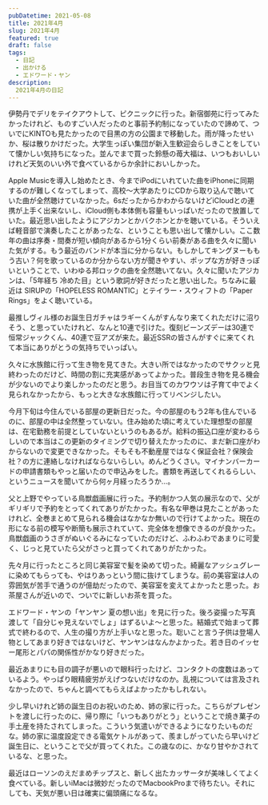 ```yaml
---
pubDatetime: 2021-05-08
title: 2021年4月
slug: 2021年4月
featured: true
draft: false
tags:
  - 日記
  - 出かける
  - エドワード・ヤン
description:
  2021年4月の日記
---
```


伊勢丹でデリをテイクアウトして、ピクニックに行った。新宿御苑に行ってみたかったけれど、ものすごい人だったのと事前予約制になっていたので諦めて、ついでにKINTOも見たかったので目黒の方の公園まで移動した。雨が降ったせいか、桜は散りかけだった。大学生っぽい集団が新入生歓迎会らしきことをしていて懐かしい気持ちになった。並んでまで買った鈴懸の苺大福は、いつもおいしいけれど天気のいい外で食べているからか余計においしかった。

Apple Musicを導入し始めたとき、今までiPodにいれていた曲をiPhoneに同期するのが難しくなってしまって、高校～大学あたりにCDから取り込んで聴いていた曲が全然聴けていなかった。6sだったからかわからないけどiCloudとの連携が上手く出来ないし、iCloud側も本体側も容量もいっぱいだったので放置していた。最近思い出したようにアジカンとかバクホンとかを聴いている。そういえば軽音部で演奏したことがあったな、ということも思い出して懐かしい。ここ数年の曲は序奏・間奏が短い傾向があるから1分くらい前奏がある曲を久々に聞いた気がする。もう最近のバンドが本当に分からない。もしかしてキングヌーももう古い？何を歌っているのか分からない方が聞きやすい、ポップな方が好きっぽいということで、いわゆる邦ロックの曲を全然聴いてない。久々に聞いたアジカンは、「5年経ち 冷めた目」という歌詞が好きだったと思い出した。ちなみに最近は SIRUPの「HOPELESS ROMANTIC」とテイラー・スウィフトの「Paper Rings」をよく聴いている。

最推しヴィル様のお誕生日ガチャはラギーくんがすんなり来てくれただけに沼りそう、と思っていたけれど、なんと10連で引けた。復刻ビーンズデーは30連で恒常ジャックくん、40連で豆アズが来た。最近SSRの皆さんがすぐに来てくれて本当にありがとうの気持ちでいっぱい。

久々に水族館に行って生き物を見てきた。大きい所ではなかったのでサクッと見終わったのだけど、時間の割に充実感があってよかった。普段生き物を見る機会が少ないのでより楽しかったのだと思う。お目当てのカワウソは子育て中でよく見られなかったから、もっと大きな水族館に行ってリベンジしたい。

今月下旬は今住んでいる部屋の更新日だった。今の部屋のもう2年も住んでいるのに、部屋の中は全然整っていない。住み始めた頃に考えていた理想型の部屋は、在宅勤務を前提としていないというのもあるが。給料の振込口座が変わるらしいので本当はこの更新のタイミングで切り替えたかったのに、まだ新口座がわからないので変更できなかった。そもそも不動産屋ではなく保証会社？保険会社？の方に連絡しなければならないらしい。めんどうくさい。マイナンバーカードの申請書類もやっと届いたので申込みをした。書類を再送してくれるらしい、というニュースを聞いてから何ヶ月経ったろうか…。

父と上野でやっている鳥獣戯画展に行った。予約制かつ人気の展示なので、父がギリギリで予約をとってくれてありがたかった。有名な甲巻は見たことがあったけれど、全巻まとめて見られる機会はなかなか無いので行けてよかった。現在の形になる前の模写や断簡も展示されていて、完全体を想像できるのが良かった。鳥獣戯画のうさぎがぬいぐるみになっていたのだけど、ふわふわであまりに可愛く、じっと見ていたら父がさっと買ってくれてありがたかった。

先々月に行ったところと同じ美容室で髪を染めて切った。綺麗なアッシュグレーに染めてもらっても、やはりあっという間に抜けてしまうな。前の美容室は人の雰囲気が苦手で通うのが億劫だったので、美容室を変えてよかったと思った。お茶屋さんが近いので、ついでに新しいお茶を買った。

エドワード・ヤンの「ヤンヤン 夏の想い出」を見に行った。後ろ姿撮った写真渡して「自分じゃ見えないでしょ」はずるいよ～と思った。結婚式で始まって葬式で終わるので、人生の撮り方が上手いなと思った。聡いこと言う子供は登場人物としてあまり好きではないけど、ヤンヤンはなんかよかった。若き日のイッセー尾形とパパの関係性がかなり好きだった。

最近あまりにも目の調子が悪いので眼科行ったけど、コンタクトの度数はあっているよう。やっぱり眼精疲労がえげつないだけなのか。乱視については言及されなかったので、ちゃんと調べてもらえばよかったかもしれない。

少し早いけれど姉の誕生日のお祝いのため、姉の家に行った。こちらがプレゼントを渡しに行ったのに、帰り際に「いつもありがとう」ということで焼き菓子の手土産を持たされてしまった。こういう気遣いができるようになりたいものだな。姉の家に温度設定できる電気ケトルがあって、羨ましがっていたら早いけど誕生日に、ということで父が買ってくれた。この歳なのに、かなり甘やかされているな、と思った。

最近はローソンのえだまめチップスと、新しく出たカッサータが美味しくてよく食べている。新しいiMacは微妙だったのでMacbookProまで待ちたい。それにしても、天気が悪い日は確実に偏頭痛になるな。